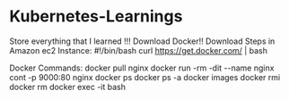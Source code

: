 # Kubernetes-Learnings
Store everything that I learned !!!
Download Docker!!
Download Steps in Amazon ec2 Instance:
#!/bin/bash
curl https://get.docker.com/ | bash

Docker Commands:
docker pull nginx
docker run -rm -dit --name nginx cont -p 9000:80 nginx
docker ps
docker ps -a
docker images
docker rmi <Imagename>
docker rm <contName>
docker exec -it <contName> bash
